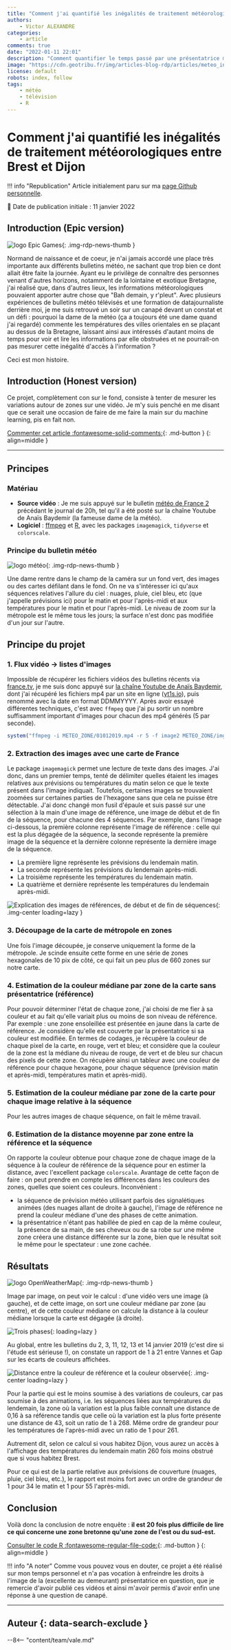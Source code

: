 ```yaml
---
title: "Comment j'ai quantifié les inégalités de traitement météorologiques entre Brest et Dijon"
authors:
    - Victor ALEXANDRE
categories:
    - article
comments: true
date: "2022-01-11 22:01"
description: "Comment quantifier le temps passé par une présentatrice météo devant une zone de la carte de France : passer de la remarque d'un canapé à une réponse circonstanciée"
image: "https://cdn.geotribu.fr/img/articles-blog-rdp/articles/meteo_inegalites_traitement_avec_r/distance_moyenne_toutes_journees_toutes_sequences.jpg"
license: default
robots: index, follow
tags:
    - météo
    - télévision
    - R
---
```


# Comment j'ai quantifié les inégalités de traitement météorologiques entre Brest et Dijon

!!! info "Republication"
    Article initialement paru sur ma [page Github personnelle](https://github.com/Valexandre/zones_meteo).

:calendar: Date de publication initiale : 11 janvier 2022

## Introduction (Epic version)

![logo Epic Games](https://cdn.geotribu.fr/img/logos-icones/divers/epic-games.png "logo Epic Games"){: .img-rdp-news-thumb }

Normand de naissance et de coeur, je n'ai jamais accordé une place très importante aux différents bulletins météo, ne sachant que trop bien ce dont allait être faite la journée. Ayant eu le privilège de connaître des personnes venant d'autres horizons, notamment de la lointaine et exotique Bretagne, j'ai réalisé que, dans d'autres lieux, les informations météorologiques pouvaient apporter autre chose que "Bah demain, y r'pleut". Avec plusieurs expériences de bulletins météo télévisés et une formation de datajournaliste derrière moi, je me suis retrouvé un soir sur un canapé devant un constat et un défi : pourquoi la dame de la météo (ça a toujours été une dame quand j'ai regardé) commente les températures des villes orientales en se plaçant au dessus de la Bretagne, laissant ainsi aux intéressés d'autant moins de temps pour voir et lire les informations par elle obstruées et ne pourrait-on pas mesurer cette inégalité d'accès à l'information ?

Ceci est mon histoire.

## Introduction (Honest version)

Ce projet, complètement con sur le fond, consiste à tenter de mesurer les variations autour de zones sur une vidéo. Je m'y suis penché en me disant que ce serait une occasion de faire de me faire la main sur du machine learning, pis en fait non.

[Commenter cet article :fontawesome-solid-comments:](#__comments){: .md-button }
{: align=middle }

----

## Principes

### Matériau

- **Source vidéo** : Je me suis appuyé sur le bulletin [météo de France 2](https://www.france.tv/france-2/meteo-2/) précédant le journal de 20h, tel qu'il a été posté sur la chaîne Youtube de Anaïs Baydemir (la fameuse dame de la météo).
- **Logiciel** : [ffmpeg](https://www.ffmpeg.org) et [R](https://www.r-project.org), avec les packages `imagemagick`, `tidyverse` et `colorscale`.

### Principe du bulletin météo

![logo météo](https://cdn.geotribu.fr/img/logos-icones/divers/weather_app.png "logo météo"){: .img-rdp-news-thumb }

Une dame rentre dans le champ de la caméra sur un fond vert, des images ou des cartes défilant dans le fond. On ne va s'intéresser ici qu'aux séquences relatives l'allure du ciel : nuages, pluie, ciel bleu, etc (que j'appelle prévisions ici) pour le matin et pour l'après-midi et aux températures pour le matin et pour l'après-midi. Le niveau de zoom sur la métropole est le même tous les jours; la surface n'est donc pas modifiée d'un jour sur l'autre.

## Principe du projet

### 1. Flux vidéo → listes d'images

Impossible de récupérer les fichiers vidéos des bulletins récents via [france.tv](https://www.france.tv), je me suis donc appuyé sur [la chaîne Youtube de Anaïs Baydemir](https://www.youtube.com/channel/UCCjC5WdWYmqLnuwILaJ2Lew), dont j'ai récupéré les fichiers mp4 par un site en ligne ([yt1s.io](<https://yt1s.io>)), puis renommé avec la date en format DDMMYYYY.
Après avoir essayé différentes techniques, c'est avec `ffmpeg` que j'ai pu sortir un nombre suffisamment important d'images pour chacun des mp4 générés (5 par seconde).

```r
system("ffmpeg -i METEO_ZONE/01012019.mp4 -r 5 -f image2 METEO_ZONE/img_01012019_%05d.png")
```

### 2. Extraction des images avec une carte de France

Le package `imagemagick` permet une lecture de texte dans des images. J'ai donc, dans un premier temps, tenté de délimiter quelles étaient les images relatives aux prévisions ou températures du matin selon ce que le texte présent dans l'image indiquait. Toutefois, certaines images se trouvaient zoomées sur certaines parties de l'hexagone sans que cela ne puisse être détectable.
J'ai donc changé mon fusil d'épaule et suis passé sur une sélection à la main d'une image de référence, une image de début et de fin de la séquence, pour chacune des 4 séquences. Par exemple, dans l'image ci-dessous, la première colonne représente l'image de référence : celle qui est la plus dégagée de la séquence, la seconde représente la première image de la séquence et la dernière colonne représente la dernière image de la séquence.

- La première ligne représente les prévisions du lendemain matin.
- La seconde représente les prévisions du lendemain après-midi.
- La troisième représente les températures du lendemain matin.
- La quatrième et dernière représente les températures du lendemain après-midi.

![Explication des images de références, de début et de fin de séquences](https://cdn.geotribu.fr/img/articles-blog-rdp/articles/meteo_inegalites_traitement_avec_r/montage_images_bases_11012019.jpg "Explication des images de références, de début et de fin de séquences"){: .img-center loading=lazy }

### 3. Découpage de la carte de métropole en zones

Une fois l'image découpée, je conserve uniquement la forme de la métropole. Je scinde ensuite cette forme en une série de zones hexagonales de 10 pix de côté, ce qui fait un peu plus de 660 zones sur notre carte.

### 4. Estimation de la couleur médiane par zone de la carte sans présentatrice (référence)

Pour pouvoir déterminer l'état de chaque zone, j'ai choisi de me fier à sa couleur et au fait qu'elle variait plus ou moins de son niveau de référence. Par exemple : une zone ensoleillée est présentée en jaune dans la carte de référence. Je considère qu'elle est couverte par la présentatrice si sa couleur est modifiée. En termes de codages, je récupère la couleur de chaque pixel de la carte, en rouge, vert et bleu; et considère que la couleur de la zone est la médiane du niveau de rouge, de vert et de bleu sur chacun des pixels de cette zone.
On récupère ainsi un tableur avec une couleur de référence pour chaque hexagone, pour chaque séquence (prévision matin et après-midi, températures matin et après-midi).

### 5. Estimation de la couleur médiane par zone de la carte pour chaque image relative à la séquence

Pour les autres images de chaque séquence, on fait le même travail.

### 6. Estimation de la distance moyenne par zone entre la référence et la séquence

On rapporte la couleur obtenue pour chaque zone de chaque image de la séquence à la couleur de référence de la séquence pour en estimer la distance, avec l'excellent package `colorscale`.
Avantage de cette façon de faire : on peut prendre en compte les différences dans les couleurs des zones, quelles que soient ces couleurs.
Inconvénient :

- la séquence de prévision météo utilisant parfois des signalétiques animées (des nuages allant de droite à gauche), l'image de référence ne prend la couleur médiane d'une des phases de cette animation.
- la présentatrice n'étant pas habillée de pied en cap de la même couleur, la présence de sa main, de ses cheveux ou de sa robe sur une même zone créera une distance différente sur la zone, bien que le résultat soit le même pour le spectateur : une zone cachée.

## Résultats

![logo OpenWeatherMap](https://cdn.geotribu.fr/img/logos-icones/entreprises_association/openweathermap.png "logo OpenWeatherMap"){: .img-rdp-news-thumb }

Image par image, on peut voir le calcul : d'une vidéo vers une image (à gauche), et de cette image, on sort une couleur médiane par zone (au centre), et de cette couleur médiane on calcule la distance à la couleur médiane lorsque la carte est dégagée (à droite).

![Trois phases](https://user-images.githubusercontent.com/1596222/148133096-3c3349ea-f9ff-4d7e-9b73-1a163ad0fda1.gif "Trois phases"){: loading=lazy }

Au global, entre les bulletins du 2, 3, 11, 12, 13 et 14 janvier 2019 (c'est dire si l'étude est sérieuse !), on constate un rapport de 1 à 21 entre Vannes et Gap sur les écarts de couleurs affichées.

![Distance entre la couleur de référence et la couleur observée](https://cdn.geotribu.fr/img/articles-blog-rdp/articles/meteo_inegalites_traitement_avec_r/distance_moyenne_toutes_journees_toutes_sequences.jpg "Distance entre la couleur de référence et la couleur observée"){: .img-center loading=lazy }

Pour la partie qui est le moins soumise à des variations de couleurs, car pas soumise à des animations, i.e. les séquences liées aux températures du lendemain, la zone où la variation est la plus faible connaît une distance de 0,16 à sa référence tandis que celle où la variation est la plus forte présente une distance de 43, soit un ratio de 1 à 268. Même ordre de grandeur pour les températures de l'après-midi avec un ratio de 1 pour 261.

Autrement dit, selon ce calcul si vous habitez Dijon, vous aurez un accès à l'affichage des températures du lendemain matin 260 fois moins obstrué que si vous habitez Brest.

Pour ce qui est de la partie relative aux prévisions de couverture (nuages, pluie, ciel bleu, etc.), le rapport est moins fort avec un ordre de grandeur de 1 pour 34 le matin et 1 pour 55 l'après-midi.

## Conclusion

Voilà donc la conclusion de notre enquête : **il est 20 fois plus difficile de lire ce qui concerne une zone bretonne qu'une zone de l'est ou du sud-est.**

[Consulter le code R :fontawesome-regular-file-code:](https://github.com/Valexandre/zones_meteo/blob/main/code.R){: .md-button }
{: align=middle }

!!! info "A noter"
    Comme vous pouvez vous en douter, ce projet a été réalisé sur mon temps personnel et n'a pas vocation à enfreindre les droits à l'image de la (excellente au demeurant) présentatrice en question, que je remercie d'avoir publié ces vidéos et ainsi m'avoir permis d'avoir enfin une réponse à une question de canapé.

----

## Auteur {: data-search-exclude }

--8<-- "content/team/vale.md"
